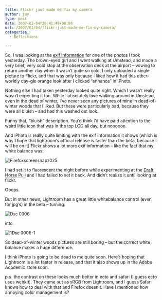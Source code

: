 ```yaml
---
title: Flickr just made me fix my camera
author: jay
type: post
date: 2007-02-04T20:41:49+00:00
url: /2007/02/04/flickr-just-made-me-fix-my-camera/
categories:
  - Reflections

---
```

So, I was looking at the [exif information][1] for one of the photos I took yesterday. The brown-eyed girl and I went walking at Umstead, and made a very brief, very cold stop at the observation deck at the airport &#8211; vowing to return another day when it wasn’t quite so cold. I only uploaded a single picture to Flickr, and that was only because I liked how it had this other-worldly day-glo orange look after I clicked “enhance” in iPhoto.

Nothing else I had taken yesterday looked quite right. Which I wasn’t really wasn’t expecting it too. While I absolutely love walking around in Umstead, even in the dead of winter, I’ve never seen any pictures of mine in dead-of-winter woods that I liked. But these were particularly bad, because they were all bluish &#8211; and had this washed out look.

Funny that, “bluish” description. You’d think I’d have paid attention to the weird little icon that was in the top LCD all day, but noooooo.

And iPhoto is really quite limiting with the exif information it shows (which is why I hope that lightroom’s official release is faster than the beta, because I will be on it) Flickr shows a lot more exif information &#8211; like the fact that my white balance was:

![Firefoxscreensnapz025][2]

I had set it to fluorescent the night before while experimenting at the [Draft Horse Pull][3] and I had failed to set it back. And didn’t realize it until looking at flickr.

Ooops.

But in other news, Lightroom has a great little whitebalance control (even for jpg’s) in the beta &#8211; turning:

![Dsc 0006][4]

into

![1Dsc 0006-1][5]

So dead-of-winter woods pictures are still boring &#8211; but the correct white balance makes a huge difference.

I think iPhoto is going to be dead to me quite soon. Here’s hoping that Lightroom is a lot faster in release, and that it also shows up in the Adobe Academic store soon.

p.s. the contrast on these looks much better in ecto and safari (I guess ecto uses webkit). They came out as sRGB from Lightroom, and I guess Safari knows how to deal with that and Firefox doesn’t. Have I mentioned how annoying color management is?

 [1]: http://www.flickr.com/photo_exif.gne?id=378889329
 [2]: https://cdn.rambleon.org/migrate/2007/02/firefoxscreensnapz025.jpg
 [3]: http://www.flickr.com/photos/rambleon/tags/drafthorsepull/
 [4]: https://cdn.rambleon.org/migrate/2007/02/dsc-0006.jpg
 [5]: https://cdn.rambleon.org/migrate/2007/02/1dsc-0006-1.jpg
